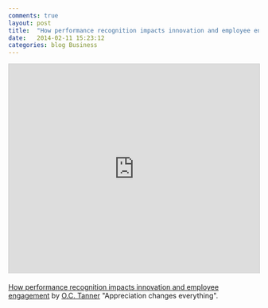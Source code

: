 ```yaml
---
comments: true
layout: post
title:  "How performance recognition impacts innovation and employee engagement"
date:   2014-02-11 15:23:12
categories: blog Business
---
```


<iframe style="border: 1px solid #CCC; border-width: 1px 1px 0; margin-bottom: 5px; max-width: 100%;" src="http://www.slideshare.net/slideshow/embed_code/31052862?rel=0" height="421" width="512" allowfullscreen="" frameborder="0" marginwidth="0" marginheight="0" scrolling="no"></iframe>

<a href="http://www.slideshare.net/slideshow/view?login=OCTannerCompany&amp;slideid=1&amp;title=how-performance-recognition-impacts-innovation-and-employee-engagement#" target="_blank">How performance recognition impacts innovation and employee engagement</a> by <a title="O.C. Tanner" href="http://www.octanner.com" target="_blank">O.C. Tanner</a> "Appreciation changes everything".